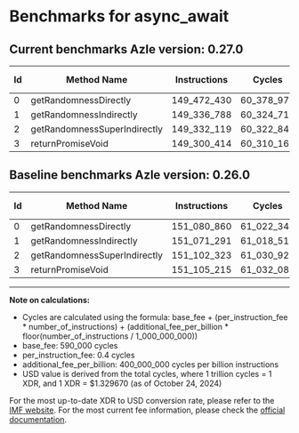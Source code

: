 # Benchmarks for async_await

## Current benchmarks Azle version: 0.27.0

| Id  | Method Name                  | Instructions | Cycles     | USD           | USD/Million Calls | Change                                |
| --- | ---------------------------- | ------------ | ---------- | ------------- | ----------------- | ------------------------------------- |
| 0   | getRandomnessDirectly        | 149_472_430  | 60_378_972 | $0.0000802841 | $80.28            | <font color="green">-1_608_430</font> |
| 1   | getRandomnessIndirectly      | 149_336_788  | 60_324_715 | $0.0000802120 | $80.21            | <font color="green">-1_734_503</font> |
| 2   | getRandomnessSuperIndirectly | 149_332_119  | 60_322_847 | $0.0000802095 | $80.20            | <font color="green">-1_770_204</font> |
| 3   | returnPromiseVoid            | 149_300_414  | 60_310_165 | $0.0000801926 | $80.19            | <font color="green">-1_804_801</font> |

## Baseline benchmarks Azle version: 0.26.0

| Id  | Method Name                  | Instructions | Cycles     | USD           | USD/Million Calls |
| --- | ---------------------------- | ------------ | ---------- | ------------- | ----------------- |
| 0   | getRandomnessDirectly        | 151_080_860  | 61_022_344 | $0.0000811396 | $81.13            |
| 1   | getRandomnessIndirectly      | 151_071_291  | 61_018_516 | $0.0000811345 | $81.13            |
| 2   | getRandomnessSuperIndirectly | 151_102_323  | 61_030_929 | $0.0000811510 | $81.15            |
| 3   | returnPromiseVoid            | 151_105_215  | 61_032_086 | $0.0000811525 | $81.15            |

---

**Note on calculations:**

- Cycles are calculated using the formula: base_fee + (per_instruction_fee \* number_of_instructions) + (additional_fee_per_billion \* floor(number_of_instructions / 1_000_000_000))
- base_fee: 590_000 cycles
- per_instruction_fee: 0.4 cycles
- additional_fee_per_billion: 400_000_000 cycles per billion instructions
- USD value is derived from the total cycles, where 1 trillion cycles = 1 XDR, and 1 XDR = $1.329670 (as of October 24, 2024)

For the most up-to-date XDR to USD conversion rate, please refer to the [IMF website](https://www.imf.org/external/np/fin/data/rms_sdrv.aspx).
For the most current fee information, please check the [official documentation](https://internetcomputer.org/docs/current/developer-docs/gas-cost#execution).
